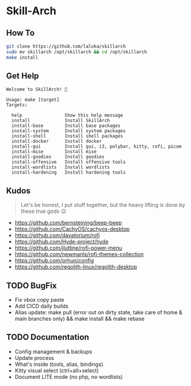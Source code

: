 # Skill-Arch

## How To

```bash
git clone https://github.com/laluka/skillarch
sudo mv skillarch /opt/skillarch && cd /opt/skillarch
make install
```

## Get Help

```text
Welcome to SkillArch! 🌹

Usage: make [target]
Targets:

  help                Show this help message
  install             Install SkillArch
  install-base        Install base packages
  install-system      Install system packages
  install-shell       Install shell packages
  install-docker      Install docker
  install-gui         Install gui, i3, polybar, kitty, rofi, picom
  install-mise        Install mise
  install-goodies     Install goodies
  install-offensive   Install offensive tools
  install-wordlists   Install wordlists
  install-hardening   Install hardening tools
```

## Kudos

> Let's be honest, I put stuff together, but the heavy lifting is done by these true gods 😉

- https://github.com/bernsteining/beep-beep
- https://github.com/CachyOS/cachyos-desktop
- https://github.com/davatorium/rofi
- https://github.com/Hyde-project/hyde
- https://github.com/jluttine/rofi-power-menu
- https://github.com/newmanls/rofi-themes-collection
- https://github.com/orhun/config
- https://github.com/regolith-linux/regolith-desktop

## TODO BugFix

- Fix vbox copy paste
- Add CICD daily builds
- Alias update: make pull (error out on dirty state, take care of home & main branches only) && make install && make rebase

## TODO Documentation

- Config management & backups
- Update process
- What's inside (tools, alias, bindings)
- Kitty visual select (ctrl+alt+select)
- Document LITE mode (no php, no wordlists)
